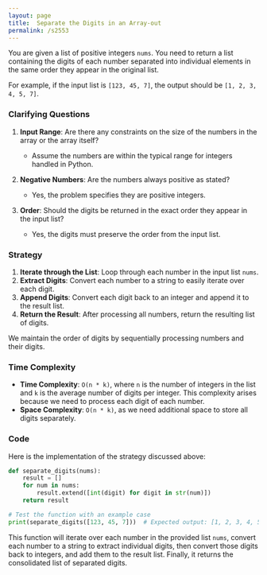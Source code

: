 ```yaml
---
layout: page
title:  Separate the Digits in an Array-out
permalink: /s2553
---
```


You are given a list of positive integers `nums`. You need to return a list containing the digits of each number separated into individual elements in the same order they appear in the original list.

For example, if the input list is `[123, 45, 7]`, the output should be `[1, 2, 3, 4, 5, 7]`.

### Clarifying Questions

1. **Input Range**: Are there any constraints on the size of the numbers in the array or the array itself?
   - Assume the numbers are within the typical range for integers handled in Python.
   
2. **Negative Numbers**: Are the numbers always positive as stated?
   - Yes, the problem specifies they are positive integers.

3. **Order**: Should the digits be returned in the exact order they appear in the input list?
   - Yes, the digits must preserve the order from the input list.

### Strategy

1. **Iterate through the List**: Loop through each number in the input list `nums`.
2. **Extract Digits**: Convert each number to a string to easily iterate over each digit.
3. **Append Digits**: Convert each digit back to an integer and append it to the result list.
4. **Return the Result**: After processing all numbers, return the resulting list of digits.

We maintain the order of digits by sequentially processing numbers and their digits.

### Time Complexity

- **Time Complexity**: `O(n * k)`, where `n` is the number of integers in the list and `k` is the average number of digits per integer. This complexity arises because we need to process each digit of each number.
- **Space Complexity**: `O(n * k)`, as we need additional space to store all digits separately.

### Code

Here is the implementation of the strategy discussed above:

```python
def separate_digits(nums):
    result = []
    for num in nums:
        result.extend([int(digit) for digit in str(num)])
    return result

# Test the function with an example case
print(separate_digits([123, 45, 7]))  # Expected output: [1, 2, 3, 4, 5, 7]
```

This function will iterate over each number in the provided list `nums`, convert each number to a string to extract individual digits, then convert those digits back to integers, and add them to the result list. Finally, it returns the consolidated list of separated digits.